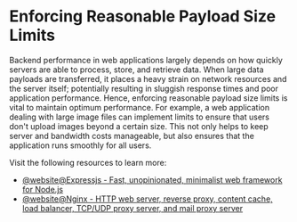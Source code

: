 # Enforcing Reasonable Payload Size Limits

Backend performance in web applications largely depends on how quickly servers are able to process, store, and retrieve data. When large data payloads are transferred, it places a heavy strain on network resources and the server itself; potentially resulting in sluggish response times and poor application performance. Hence, enforcing reasonable payload size limits is vital to maintain optimum performance. For example, a web application dealing with large image files can implement limits to ensure that users don't upload images beyond a certain size. This not only helps to keep server and bandwidth costs manageable, but also ensures that the application runs smoothly for all users.

Visit the following resources to learn more:

- [@website@Expressjs - Fast, unopinionated, minimalist web framework for Node.js](https://expressjs.com/en/resources/middleware/body-parser.html)
- [@website@Nginx - HTTP web server, reverse proxy, content cache, load balancer, TCP/UDP proxy server, and mail proxy server](https://nginx.org/en/docs/http/ngx_http_core_module.html#client_max_body_size)